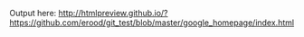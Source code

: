 Output here:
http://htmlpreview.github.io/?https://github.com/erood/git_test/blob/master/google_homepage/index.html
